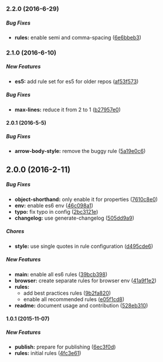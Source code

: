 ### 2.2.0 (2016-6-29)

##### Bug Fixes

* **rules:** enable semi and comma-spacing ([6e6bbeb3](https://github.com/lob/eslint-config-lob/commit/6e6bbeb3))

### 2.1.0 (2016-6-10)

##### New Features

* **es5:** add rule set for es5 for older repos ([af53f573](https://github.com/lob/eslint-config-lob/commit/af53f573))

##### Bug Fixes

* **max-lines:** reduce it from 2 to 1 ([b27957e0](https://github.com/lob/eslint-config-lob/commit/b27957e0))

#### 2.0.1 (2016-5-5)

##### Bug Fixes

* **arrow-body-style:** remove the buggy rule ([5a19e0c6](https://github.com/lob/eslint-config-lob/commit/5a19e0c6))

## 2.0.0 (2016-2-11)

##### Bug Fixes

* **object-shorthand:** only enable it for properties ([7610c8e0](https://github.com/lob/eslint-config-lob/commit/7610c8e0))
* **env:** enable es6 env ([46c098a1](https://github.com/lob/eslint-config-lob/commit/46c098a1))
* **typo:** fix typo in config ([2bc3121e](https://github.com/lob/eslint-config-lob/commit/2bc3121e))
* **changelog:** use generate-changelog ([505dd9a9](https://github.com/lob/eslint-config-lob/commit/505dd9a9))

##### Chores

* **style:** use single quotes in rule configuration ([d495cde6](https://github.com/lob/eslint-config-lob/commit/d495cde6))

##### New Features

* **main:** enable all es6 rules ([39bcb398](https://github.com/lob/eslint-config-lob/commit/39bcb398))
* **browser:** create separate rules for browser env ([41a9f1e2](https://github.com/lob/eslint-config-lob/commit/41a9f1e2))
* **rules:**
  * add best practices rules ([9b2fa820](https://github.com/lob/eslint-config-lob/commit/9b2fa820))
  * enable all recommended rules ([e05f1cd8](https://github.com/lob/eslint-config-lob/commit/e05f1cd8))
* **readme:** document usage and contribution ([528eb310](https://github.com/lob/eslint-config-lob/commit/528eb310))

#### 1.0.1 (2015-11-07)

##### New Features

* **publish:** prepare for publishing ([6ec3f0d](https://github.com/lob/eslint-config-lob/commit/6ec3f0d))
* **rules:** initial rules ([4fc3e61](https://github.com/lob/eslint-config-lob/commit/4fc3e61))
